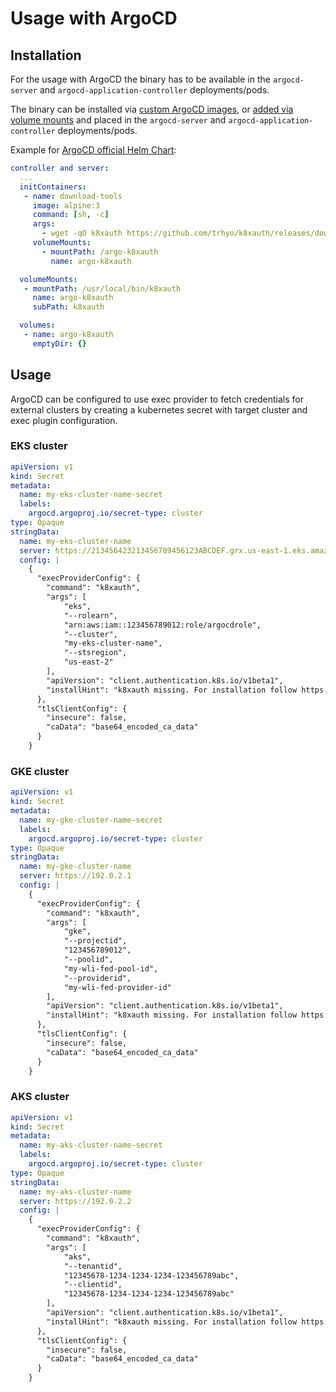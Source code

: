 # Usage with ArgoCD
## Installation
For the usage with ArgoCD the binary has to be available in the `argocd-server` and `argocd-application-controller` deployments/pods.

The binary can be installed via [custom ArgoCD images](https://argo-cd.readthedocs.io/en/stable/operator-manual/custom_tools/#byoi-build-your-own-image), or [added via volume mounts](https://argo-cd.readthedocs.io/en/stable/operator-manual/custom_tools/#adding-tools-via-volume-mounts) and placed in the `argocd-server` and `argocd-application-controller` deployments/pods.

Example for [ArgoCD official Helm Chart](https://github.com/argoproj/argo-helm/blob/main/charts/argo-cd/values.yaml#L655-L675):
```yaml
controller and server:
  ...
  initContainers:
   - name: download-tools
     image: alpine:3
     command: [sh, -c]
     args:
       - wget -qO k8xauth https://github.com/trhyo/k8xauth/releases/download/v0.1.1/k8xauth-v0.1.1-linux-amd64 && chmod +x k8xauth && mv k8xauth /argo-k8xauth/
     volumeMounts:
       - mountPath: /argo-k8xauth
         name: argo-k8xauth

  volumeMounts:
   - mountPath: /usr/local/bin/k8xauth
     name: argo-k8xauth
     subPath: k8xauth

  volumes:
   - name: argo-k8xauth
     emptyDir: {}
```
## Usage
ArgoCD can be configured to use exec provider to fetch credentials for external clusters by creating a kubernetes secret with target cluster and exec plugin configuration.

### EKS cluster
```yaml
apiVersion: v1
kind: Secret
metadata:
  name: my-eks-cluster-name-secret
  labels:
    argocd.argoproj.io/secret-type: cluster
type: Opaque
stringData:
  name: my-eks-cluster-name
  server: https://213456423213456789456123ABCDEF.grx.us-east-1.eks.amazonaws.com
  config: |
    {
      "execProviderConfig": {
        "command": "k8xauth",
        "args": [
            "eks",
            "--rolearn",
            "arn:aws:iam::123456789012:role/argocdrole",
            "--cluster",
            "my-eks-cluster-name",
            "--stsregion",
            "us-east-2"
        ],
        "apiVersion": "client.authentication.k8s.io/v1beta1",
        "installHint": "k8xauth missing. For installation follow https://github.com/trhyo/k8xauth"
      },
      "tlsClientConfig": {
        "insecure": false,
        "caData": "base64_encoded_ca_data"
      }
    }
```
### GKE cluster
```yaml
apiVersion: v1
kind: Secret
metadata:
  name: my-gke-cluster-name-secret
  labels:
    argocd.argoproj.io/secret-type: cluster
type: Opaque
stringData:
  name: my-gke-cluster-name
  server: https://192.0.2.1
  config: |
    {
      "execProviderConfig": {
        "command": "k8xauth",
        "args": [
            "gke",
            "--projectid",
            "123456789012",
            "--poolid",
            "my-wli-fed-pool-id",
            "--providerid",
            "my-wli-fed-provider-id"
        ],
        "apiVersion": "client.authentication.k8s.io/v1beta1",
        "installHint": "k8xauth missing. For installation follow https://github.com/trhyo/k8xauth"
      },
      "tlsClientConfig": {
        "insecure": false,
        "caData": "base64_encoded_ca_data"
      }
    }
```
### AKS cluster
```yaml
apiVersion: v1
kind: Secret
metadata:
  name: my-aks-cluster-name-secret
  labels:
    argocd.argoproj.io/secret-type: cluster
type: Opaque
stringData:
  name: my-aks-cluster-name
  server: https://192.0.2.2
  config: |
    {
      "execProviderConfig": {
        "command": "k8xauth",
        "args": [
            "aks",
            "--tenantid",
            "12345678-1234-1234-1234-123456789abc",
            "--clientid",
            "12345678-1234-1234-1234-123456789abc"
        ],
        "apiVersion": "client.authentication.k8s.io/v1beta1",
        "installHint": "k8xauth missing. For installation follow https://github.com/trhyo/k8xauth"
      },
      "tlsClientConfig": {
        "insecure": false,
        "caData": "base64_encoded_ca_data"
      }
    }
```
